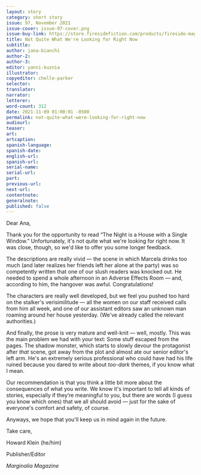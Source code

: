 ```yaml
---
layout: story
category: short story
issue: 97, November 2021
issue-cover: issue-97-cover.png
issue-buy-link: https://store.firesidefiction.com/products/fireside-magazine-issue-97-november-2021
title: Not Quite What We're Looking for Right Now
subtitle:
author: jana-bianchi
author-2:
author-3:
editor: yanni-kuznia
illustrator:
copyeditor: chelle-parker
selector:
translator:
narrator:
letterer:
word-count: 312
date: 2021-11-09 01:00:01 -0500
permalink: not-quite-what-were-looking-for-right-now
audiourl:
teaser:
art:
artcaption:
spanish-language:
spanish-date:
english-url:
spanish-url:
serial-name:
serial-url:
part:
previous-url:
next-url:
contentnote:
generalnote:
published: false
---
```

Dear Ana,

Thank you for the opportunity to read “The Night is a House with a Single Window.” Unfortunately, it's not quite what we're looking for right now. It was close, though, so we'd like to offer you some longer feedback.

The descriptions are really vivid — the scene in which Marcela drinks too much (and later realizes her friends left her alone at the party) was so competently written that one of our slush readers was knocked out. He needed to spend a whole afternoon in an Adverse Effects Room — and, according to him, the hangover was awful. Congratulations!

The characters are really well developed, but we feel you pushed too hard on the stalker's verisimilitude — all the women on our staff received calls from him all week, and one of our assistant editors saw an unknown man roaming around her house yesterday. (We've already called the relevant authorities.)

And finally, the prose is very mature and well-knit — well, mostly. This was the main problem we had with your text: Some stuff escaped from the pages. The shadow monster, which starts to slowly devour the protagonist after _that_ scene, got away from the plot and almost ate our senior editor's left arm. He's an extremely serious professional who could have had his life ruined because you dared to write about _too-dark_ themes, if you know what I mean.

Our recommendation is that you think a little bit more about the consequences of what you write. We know it's important to tell all kinds of stories, especially if they’re meaningful to you, but there are words (I guess you know which ones) that we all should avoid — just for the sake of everyone's comfort and safety, of course.

Anyways, we hope that you'll keep us in mind again in the future.



Take care,



Howard Klein (he/him)

Publisher/Editor

_Marginalia Magazine_
